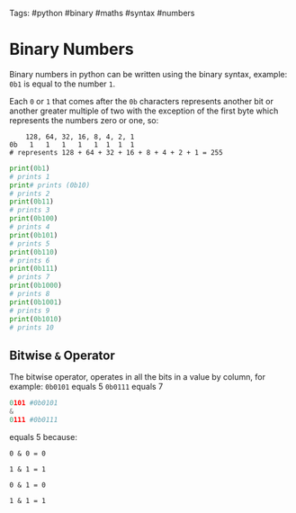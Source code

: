 Tags:  #python #binary #maths #syntax #numbers 

# Binary Numbers
Binary numbers in python can be written using the binary syntax, example:
`0b1` is equal to the number `1`.

Each `0` or `1` that comes after the `0b` characters represents another bit or another greater multiple of two with the exception of the first byte which represents the numbers zero or one, so:
```
    128, 64, 32, 16, 8, 4, 2, 1
0b   1   1   1   1   1  1  1  1
# represents 128 + 64 + 32 + 16 + 8 + 4 + 2 + 1 = 255
```

```python
print(0b1)
# prints 1
print# prints (0b10)
# prints 2
print(0b11)
# prints 3
print(0b100)
# prints 4
print(0b101)
# prints 5
print(0b110)
# prints 6
print(0b111)
# prints 7
print(0b1000)
# prints 8
print(0b1001)
# prints 9
print(0b1010)
# prints 10
```

## Bitwise `&` Operator
The bitwise operator, operates in all the bits in a value by column, for example:
`0b0101` equals 5
`0b0111` equals 7

```python
0101 #0b0101 
& 
0111 #0b0111
```

equals 5 because:
```
0 & 0 = 0

1 & 1 = 1

0 & 1 = 0

1 & 1 = 1
```
